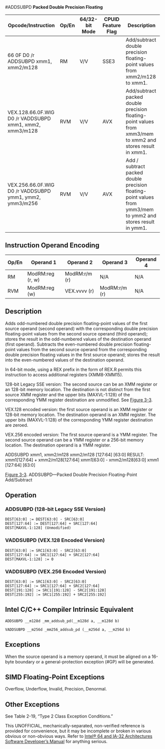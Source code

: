 #ADDSUBPD
**Packed Double Precision Floating**

| Opcode/Instruction                                      | Op/En | 64/32-bit Mode | CPUID Feature Flag | Description                                                                                                   |
| ------------------------------------------------------- | ----- | -------------- | ------------------ | ------------------------------------------------------------------------------------------------------------- |
| 66 0F D0 /r ADDSUBPD xmm1, xmm2/m128                    | RM    | V/V            | SSE3               | Add/subtract double precision floating-point values from xmm2/m128 to xmm1.                                   |
| VEX.128.66.0F.WIG D0 /r VADDSUBPD xmm1, xmm2, xmm3/m128 | RVM   | V/V            | AVX                | Add/subtract packed double precision floating-point values from xmm3/mem to xmm2 and stores result in xmm1.   |
| VEX.256.66.0F.WIG D0 /r VADDSUBPD ymm1, ymm2, ymm3/m256 | RVM   | V/V            | AVX                | Add / subtract packed double precision floating-point values from ymm3/mem to ymm2 and stores result in ymm1. |

## Instruction Operand Encoding

| Op/En | Operand 1        | Operand 2     | Operand 3     | Operand 4 |
| ----- | ---------------- | ------------- | ------------- | --------- |
| RM    | ModRM:reg (r, w) | ModRM:r/m (r) | N/A           | N/A       |
| RVM   | ModRM:reg (w)    | VEX.vvvv (r)  | ModRM:r/m (r) | N/A       |

## Description

Adds odd-numbered double precision floating-point values of the first source operand (second operand) with the corresponding double precision floating-point values from the second source operand (third operand); stores the result in the odd-numbered values of the destination operand (first operand). Subtracts the even-numbered double precision floating-point values from the second source operand from the corresponding double precision floating values in the first source operand; stores the result into the even-numbered values of the destination operand.

In 64-bit mode, using a REX prefix in the form of REX.R permits this instruction to access additional registers (XMM8-XMM15).

128-bit Legacy SSE version: The second source can be an XMM register or an 128-bit memory location. The destination is not distinct from the first source XMM register and the upper bits (MAXVL-1:128) of the corresponding YMM register destination are unmodified. See [Figure 3-3](/x86/addsubpd#fig-3-3).

VEX.128 encoded version: the first source operand is an XMM register or 128-bit memory location. The destination operand is an XMM register. The upper bits (MAXVL-1:128) of the corresponding YMM register destination are zeroed.

VEX.256 encoded version: The first source operand is a YMM register. The second source operand can be a YMM register or a 256-bit memory location. The destination operand is a YMM register.

ADDSUBPD xmm1, xmm2/m128
xmm2/m128
[127:64]
[63:0]
RESULT:
xmm1[127:64] + xmm2/m128[127:64]
xmm1[63:0] - xmm2/m128[63:0]
xmm1
[127:64]
[63:0]

[Figure 3-3](/x86/addsubpd#fig-3-3). ADDSUBPD—Packed Double Precision Floating-Point Add/Subtract

## Operation

### ADDSUBPD (128-bit Legacy SSE Version)

```
DEST[63:0] := DEST[63:0] - SRC[63:0]
DEST[127:64] := DEST[127:64] + SRC[127:64]
DEST[MAXVL-1:128] (Unmodified)

```

### VADDSUBPD (VEX.128 Encoded Version)

```
DEST[63:0] := SRC1[63:0] - SRC2[63:0]
DEST[127:64] := SRC1[127:64] + SRC2[127:64]
DEST[MAXVL-1:128] := 0

```

### VADDSUBPD (VEX.256 Encoded Version)

```
DEST[63:0] := SRC1[63:0] - SRC2[63:0]
DEST[127:64] := SRC1[127:64] + SRC2[127:64]
DEST[191:128] := SRC1[191:128] - SRC2[191:128]
DEST[255:192] := SRC1[255:192] + SRC2[255:192]

```

## Intel C/C++ Compiler Intrinsic Equivalent

```
ADDSUBPD __m128d _mm_addsub_pd(__m128d a, __m128d b)

```

```
VADDSUBPD __m256d _mm256_addsub_pd (__m256d a, __m256d b)

```

## Exceptions

When the source operand is a memory operand, it must be aligned on a 16-byte boundary or a general-protection exception (#​​​​GP) will be generated.

## SIMD Floating-Point Exceptions

Overflow, Underflow, Invalid, Precision, Denormal.

## Other Exceptions

See Table 2-19, “Type 2 Class Exception Conditions.”

This UNOFFICIAL, mechanically-separated, non-verified reference is provided for convenience, but it may be
incomplete or broken in various obvious or non-obvious
ways. Refer to [Intel® 64 and IA-32 Architectures Software Developer’s Manual](https://software.intel.com/en-us/download/intel-64-and-ia-32-architectures-sdm-combined-volumes-1-2a-2b-2c-2d-3a-3b-3c-3d-and-4) for anything serious.

